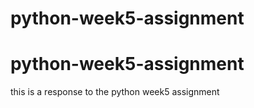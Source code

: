# python-week5-assignment
# python-week5-assignment
this is a response to the python week5 assignment
